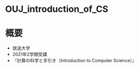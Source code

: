 # OUJ_introduction_of_CS

# 概要

* 放送大学
* 2021年2学期受講
* 『計算の科学と手引き（Introduction to Computer Science）』
